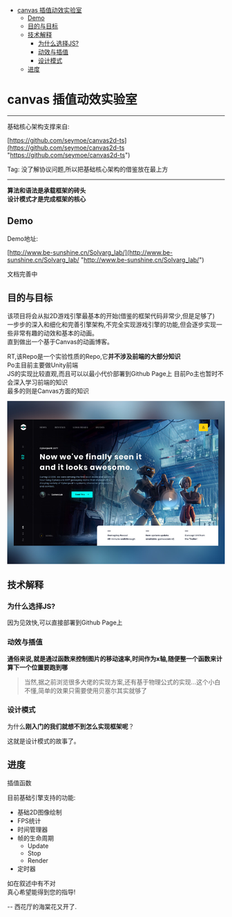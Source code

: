 - [canvas 插值动效实验室](#canvas--------)
  * [Demo](#demo)
  * [目的与目标](#-----)
  * [技术解释](#----)
    + [为什么选择JS?](#-----js-)
    + [动效与插值](#-----)
    + [设计模式](#----)
  * [进度](#--)

# canvas 插值动效实验室

-------------

基础核心架构支撑来自:  

[https://github.com/seymoe/canvas2d-ts](https://github.com/seymoe/canvas2d-ts "https://github.com/seymoe/canvas2d-ts")

Tag: 没了解协议问题,所以把基础核心架构的借鉴放在最上方

-------------  

**算法和语法是承载框架的砖头**  
**设计模式才是完成框架的核心** 

## Demo

Demo地址:  

[http://www.be-sunshine.cn/Solvarg_lab/](http://www.be-sunshine.cn/Solvarg_lab/ "http://www.be-sunshine.cn/Solvarg_lab/")

文档完善中

## 目的与目标  

该项目将会从拟2D游戏引擎最基本的开始(借鉴的框架代码非常少,但是足够了)  
一步步的深入和细化和完善引擎架构,不完全实现游戏引擎的功能,但会逐步实现一些非常有趣的动效和基本的动画。  
直到做出一个基于Canvas的动画博客。 

RT,该Repo是一个实验性质的Repo,它**并不涉及前端的大部分知识**  
Po主目前主要做Unity前端  
JS的实现比较直观,而且可以以最小代价部署到Github Page上 目前Po主也暂时不会深入学习前端的知识  
最多的则是Canvas方面的知识  


![image](https://github.com/834930269/CanvasLab/blob/main/github_static/1.jpg)   

## 技术解释  
### 为什么选择JS?    
因为见效快,可以直接部署到Github Page上

### 动效与插值  

**通俗来说,就是通过函数来控制图片的移动速率,时间作为x轴,随便整一个函数来计算下一个位置要跑到哪**

> 当然,据之前浏览很多大佬的实现方案,还有基于物理公式的实现...这个小白不懂,简单的效果只需要使用贝塞尔其实就够了


### 设计模式

为什么**刚入门的我们就想不到怎么实现框架呢**？  

这就是设计模式的故事了。

## 进度

插值函数 

目前基础引擎支持的功能:  

- 基础2D图像绘制
- FPS统计
- 时间管理器
- 帧的生命周期
	- Update
	- Stop
	- Render
- 定时器


如在叙述中有不对  
真心希望能得到您的指导!  


-- 西花厅的海棠花又开了.